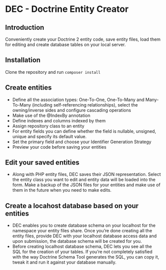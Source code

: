 DEC - Doctrine Entity Creator
=======================

Introduction
------------
Conveniently create your Doctrine 2 entity code, save entity files, load them for editing and create database tables on your local server.

Installation
------------
Clone the repository and run `composer install`

Create entities
------------
- Define all the association types: One-To-One, One-To-Many and Many-To-Many (including self-referencing relationships), select the owning/inverse sides and configure cascading operations
- Make use of the @IndexBy annotation
- Define indexes and columns indexed by them
- Assign repository class to an entity
- For entity fields you can define whether the field is nullable, unsigned, unique and specify its default value.
- Set the primary field and choose your Identifier Generation Strategy
- Preview your code before saving your entities

Edit your saved entities
------------
- Along with PHP entity files, DEC saves their JSON representation. Select the entity class you want to edit and entity data will be loaded into the form. Make a backup of the JSON files for your entities and make use of them in the future when you need to make edits.

Create a locahost database based on your entities
------------
- DEC enables you to create database schema on your localhost for the namespace your entity files share. Once you’re done creating all the entity files, provide DEC with your localhost database access data and upon submission, the database schema will be created for you.
- Before creating localhost database schema, DEC lets you see all the SQL for the creation of your tables. If you’re not completely satisfied with the way Doctrine Schema Tool generates the SQL, you can copy it, tweak it and run it against your database manually.
